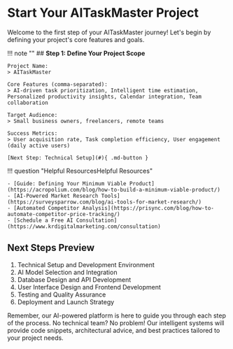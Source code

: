 # **Start Your AITaskMaster Project**
Welcome to the first step of your AITaskMaster journey! Let's begin by defining your project's core features and goals.

!!! note ""
	## **Step 1: Define Your Project Scope**
	
	Project Name: 
	> AITaskMaster
	
	Core Features (comma-separated): 
	> AI-driven task prioritization, Intelligent time estimation, Personalized productivity insights, Calendar integration, Team collaboration
	
	Target Audience: 
	> Small business owners, freelancers, remote teams
	
	Success Metrics: 
	> User acquisition rate, Task completion efficiency, User engagement (daily active users)
	
	[Next Step: Technical Setup](#){ .md-button }

!!! question "Helpful ResourcesHelpful Resources"
		
	- [Guide: Defining Your Minimum Viable Product](https://acropolium.com/blog/how-to-build-a-minimum-viable-product/)
	- [AI-Powered Market Research Tools](https://surveysparrow.com/blog/ai-tools-for-market-research/)
	- [Automated Competitor Analysis](https://prisync.com/blog/how-to-automate-competitor-price-tracking/)
	- [Schedule a Free AI Consultation](https://www.krdigitalmarketing.com/consultation)


## **Next Steps Preview**

1. Technical Setup and Development Environment
2. AI Model Selection and Integration
3. Database Design and API Development
4. User Interface Design and Frontend Development
5. Testing and Quality Assurance
6. Deployment and Launch Strategy

Remember, our AI-powered platform is here to guide you through each step of the process. No technical team? No problem! Our intelligent systems will provide code snippets, architectural advice, and best practices tailored to your project needs.
